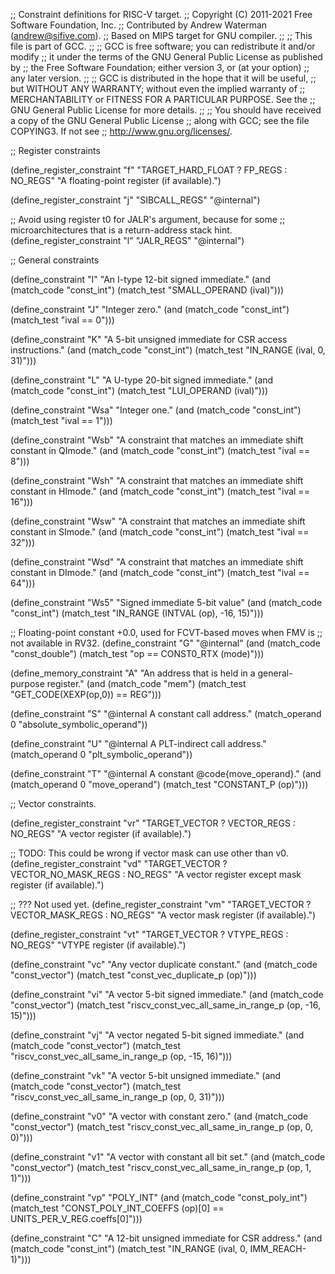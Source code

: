 ;; Constraint definitions for RISC-V target.
;; Copyright (C) 2011-2021 Free Software Foundation, Inc.
;; Contributed by Andrew Waterman (andrew@sifive.com).
;; Based on MIPS target for GNU compiler.
;;
;; This file is part of GCC.
;;
;; GCC is free software; you can redistribute it and/or modify
;; it under the terms of the GNU General Public License as published by
;; the Free Software Foundation; either version 3, or (at your option)
;; any later version.
;;
;; GCC is distributed in the hope that it will be useful,
;; but WITHOUT ANY WARRANTY; without even the implied warranty of
;; MERCHANTABILITY or FITNESS FOR A PARTICULAR PURPOSE.  See the
;; GNU General Public License for more details.
;;
;; You should have received a copy of the GNU General Public License
;; along with GCC; see the file COPYING3.  If not see
;; <http://www.gnu.org/licenses/>.

;; Register constraints

(define_register_constraint "f" "TARGET_HARD_FLOAT ? FP_REGS : NO_REGS"
  "A floating-point register (if available).")

(define_register_constraint "j" "SIBCALL_REGS"
  "@internal")

;; Avoid using register t0 for JALR's argument, because for some
;; microarchitectures that is a return-address stack hint.
(define_register_constraint "l" "JALR_REGS"
  "@internal")

;; General constraints

(define_constraint "I"
  "An I-type 12-bit signed immediate."
  (and (match_code "const_int")
       (match_test "SMALL_OPERAND (ival)")))

(define_constraint "J"
  "Integer zero."
  (and (match_code "const_int")
       (match_test "ival == 0")))

(define_constraint "K"
  "A 5-bit unsigned immediate for CSR access instructions."
  (and (match_code "const_int")
       (match_test "IN_RANGE (ival, 0, 31)")))

(define_constraint "L"
  "A U-type 20-bit signed immediate."
  (and (match_code "const_int")
       (match_test "LUI_OPERAND (ival)")))

(define_constraint "Wsa"
  "Integer one."
  (and (match_code "const_int")
       (match_test "ival == 1")))

(define_constraint "Wsb"
  "A constraint that matches an immediate shift constant in QImode."
  (and (match_code "const_int")
       (match_test "ival == 8")))

(define_constraint "Wsh"
  "A constraint that matches an immediate shift constant in HImode."
  (and (match_code "const_int")
       (match_test "ival == 16")))

(define_constraint "Wsw"
  "A constraint that matches an immediate shift constant in SImode."
  (and (match_code "const_int")
       (match_test "ival == 32")))

(define_constraint "Wsd"
  "A constraint that matches an immediate shift constant in DImode."
  (and (match_code "const_int")
       (match_test "ival == 64")))

(define_constraint "Ws5"
  "Signed immediate 5-bit value"
  (and (match_code "const_int")
       (match_test "IN_RANGE (INTVAL (op), -16, 15)")))

;; Floating-point constant +0.0, used for FCVT-based moves when FMV is
;; not available in RV32.
(define_constraint "G"
  "@internal"
  (and (match_code "const_double")
       (match_test "op == CONST0_RTX (mode)")))

(define_memory_constraint "A"
  "An address that is held in a general-purpose register."
  (and (match_code "mem")
       (match_test "GET_CODE(XEXP(op,0)) == REG")))

(define_constraint "S"
  "@internal
   A constant call address."
  (match_operand 0 "absolute_symbolic_operand"))

(define_constraint "U"
  "@internal
   A PLT-indirect call address."
  (match_operand 0 "plt_symbolic_operand"))

(define_constraint "T"
  "@internal
   A constant @code{move_operand}."
  (and (match_operand 0 "move_operand")
       (match_test "CONSTANT_P (op)")))

;; Vector constraints.

(define_register_constraint "vr" "TARGET_VECTOR ? VECTOR_REGS : NO_REGS"
  "A vector register (if available).")

;; TODO: This could be wrong if vector mask can use other than v0.
(define_register_constraint "vd" "TARGET_VECTOR ? VECTOR_NO_MASK_REGS : NO_REGS"
  "A vector register except mask register (if available).")

;; ??? Not used yet.
(define_register_constraint "vm" "TARGET_VECTOR ? VECTOR_MASK_REGS : NO_REGS"
  "A vector mask register (if available).")

(define_register_constraint "vt" "TARGET_VECTOR ? VTYPE_REGS : NO_REGS"
  "VTYPE register (if available).")

(define_constraint "vc"
  "Any vector duplicate constant."
  (and (match_code "const_vector")
       (match_test "const_vec_duplicate_p (op)")))

(define_constraint "vi"
  "A vector 5-bit signed immediate."
  (and (match_code "const_vector")
       (match_test "riscv_const_vec_all_same_in_range_p (op, -16, 15)")))

(define_constraint "vj"
  "A vector negated 5-bit signed immediate."
  (and (match_code "const_vector")
       (match_test "riscv_const_vec_all_same_in_range_p (op, -15, 16)")))

(define_constraint "vk"
  "A vector 5-bit unsigned immediate."
  (and (match_code "const_vector")
       (match_test "riscv_const_vec_all_same_in_range_p (op, 0, 31)")))

(define_constraint "v0"
  "A vector with constant zero."
  (and (match_code "const_vector")
       (match_test "riscv_const_vec_all_same_in_range_p (op, 0, 0)")))

(define_constraint "v1"
  "A vector with constant all bit set."
  (and (match_code "const_vector")
       (match_test "riscv_const_vec_all_same_in_range_p (op, 1, 1)")))

(define_constraint "vp"
  "POLY_INT"
  (and (match_code "const_poly_int")
       (match_test "CONST_POLY_INT_COEFFS (op)[0] == UNITS_PER_V_REG.coeffs[0]")))

(define_constraint "C"
  "A 12-bit unsigned immediate for CSR address."
  (and (match_code "const_int")
       (match_test "IN_RANGE (ival, 0, IMM_REACH-1)")))
